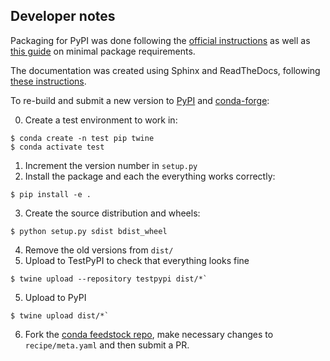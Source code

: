 ## Developer notes

Packaging for PyPI was done following the [official instructions](https://packaging.python.org/tutorials/packaging-projects/)
as well as [this guide](http://python-packaging.readthedocs.io/en/latest/minimal.html) on minimal package requirements.

The documentation was created using Sphinx and ReadTheDocs,
following [these instructions](http://dont-be-afraid-to-commit.readthedocs.io/en/latest/documentation.html).

To re-build and submit a new version to [PyPI](https://pypi.org/project/cmdline-provenance/) and [conda-forge](https://anaconda.org/conda-forge/cmdline_provenance):

0. Create a test environment to work in:
```
$ conda create -n test pip twine
$ conda activate test
```
1. Increment the version number in `setup.py`
2. Install the package and each the everything works correctly:
```
$ pip install -e .
```
3. Create the source distribution and wheels:
```
$ python setup.py sdist bdist_wheel
```
4. Remove the old versions from `dist/`
5. Upload to TestPyPI to check that everything looks fine
```
$ twine upload --repository testpypi dist/*`
```
5. Upload to PyPI
```
$ twine upload dist/*`
```
6. Fork the [conda feedstock repo](https://github.com/conda-forge/cmdline_provenance-feedstock), make necessary changes to `recipe/meta.yaml` and then submit a PR.
